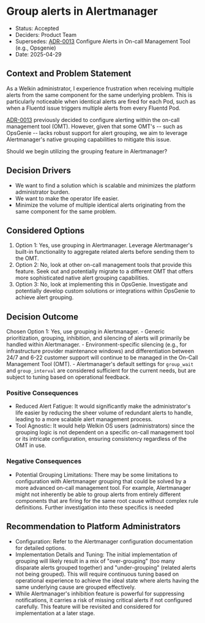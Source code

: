 # Group alerts in Alertmanager

- Status: Accepted
- Deciders: Product Team
- Supersedes: [ADR-0013](0013-configure-alerts-in-omt.md) Configure Alerts in On-call Management Tool (e.g., Opsgenie)
- Date: 2025-04-29

## Context and Problem Statement

As a Welkin administrator, I experience frustration when receiving multiple alerts from the same component for the same underlying problem.
This is particularly noticeable when identical alerts are fired for each Pod, such as when a Fluentd issue triggers multiple alerts from every Fluentd Pod.

[ADR-0013](0013-configure-alerts-in-omt.md) previously decided to configure alerting within the on-call management tool (OMT).
However, given that some OMT's -- such as OpsGenie -- lacks robust support for alert grouping, we aim to leverage Alertmanager's native grouping capabilities to mitigate this issue.

Should we begin utilizing the grouping feature in Alertmanager?

## Decision Drivers

- We want to find a solution which is scalable and minimizes the platform administrator burden.
- We want to make the operator life easier.
- Minimize the volume of multiple identical alerts originating from the same component for the same problem.

## Considered Options

1. Option 1: Yes, use grouping in Alertmanager. Leverage Alertmanager's built-in functionality to aggregate related alerts before sending them to the OMT.
1. Option 2: No, look at other on-call management tools that provide this feature. Seek out and potentially migrate to a different OMT that offers more sophisticated native alert grouping capabilities.
1. Option 3: No, look at implementing this in OpsGenie. Investigate and potentially develop custom solutions or integrations within OpsGenie to achieve alert grouping.

## Decision Outcome

Chosen Option 1: Yes, use grouping in Alertmanager.
    - Generic prioritization, grouping, inhibition, and silencing of alerts will primarily be handled within Alertmanager.
    - Environment-specific silencing (e.g., for infrastructure provider maintenance windows) and differentiation between 24/7 and 6-22 customer support will continue to be managed in the On-Call Management Tool (OMT).
    - Alertmanager's default settings for `group_wait` and `group_interval` are considered sufficient for the current needs, but are subject to tuning based on operational feedback.

### Positive Consequences

- Reduced Alert Fatigue: It would significantly make the administrator's life easier by reducing the sheer volume of redundant alerts to handle, leading to a more scalable alert management process.
- Tool Agnostic: It would help Welkin OS users (administrators) since the grouping logic is not dependent on a specific on-call management tool or its intricate configuration, ensuring consistency regardless of the OMT in use.

### Negative Consequences

- Potential Grouping Limitations: There may be some limitations to configuration with Alertmanager grouping that could be solved by a more advanced on-call management tool. For example, Alertmanager might not inherently be able to group alerts from entirely different components that are firing for the same root cause without complex rule definitions. Further investigation into these specifics is needed

## Recommendation to Platform Administrators

- Configuration: Refer to the Alertmanager configuration documentation for detailed options.
- Implementation Details and Tuning: The initial implementation of grouping will likely result in a mix of "over-grouping" (too many disparate alerts grouped together) and "under-grouping" (related alerts not being grouped). This will require continuous tuning based on operational experience to achieve the ideal state where alerts having the same underlying cause are grouped effectively.
- While Alertmanager's inhibition feature is powerful for suppressing notifications, it carries a risk of missing critical alerts if not configured carefully. This feature will be revisited and considered for implementation at a later stage.
